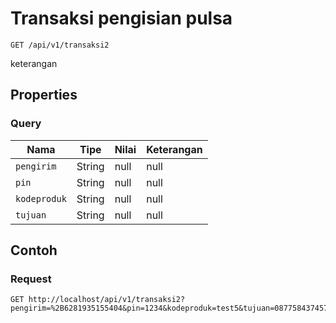 # Transaksi pengisian pulsa
```http
GET /api/v1/transaksi2
```
keterangan
## Properties
### Query
Nama | Tipe | Nilai | Keterangan
--- | --- | --- | ---
<code>pengirim</code> | String | null | null
<code>pin</code> | String | null | null
<code>kodeproduk</code> | String | null | null
<code>tujuan</code> | String | null | null
## Contoh
### Request
```http
GET http://localhost/api/v1/transaksi2?pengirim=%2B6281935155404&pin=1234&kodeproduk=test5&tujuan=087758437457


```
